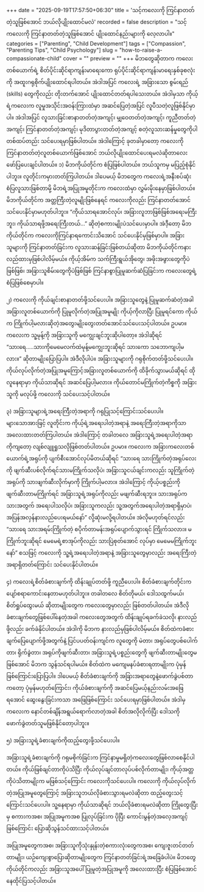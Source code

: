 +++
date = "2025-09-19T17:57:50+06:30"
title = 'သင့်ကလေးကို ကြင်နာတတ်တဲ့သူဖြစ်အောင် ဘယ်လိုပျိုးထောင်မလဲ'
recorded = false
description = "သင့်ကလေးကို ကြင်နာတတ်တဲ့သူဖြစ်အောင် ပျိုးထောင်နည်းများကို လေ့လာပါ။"
categories = ["Parenting", "Child Development"]
tags = ["Compassion", "Parenting Tips", "Child Psychology"]
slug = "how-to-raise-a-compassionate-child"
cover = ""
preview = ""
+++
မိဘတွေဆိုတာက ကလေးတစ်ယောက်ရဲ့ စိတ်ပိုင်းဆိုင်ရာကျန်းမာရေးကော ရုပ်ပိုင်းဆိုင်ရာကျန်းမာရေးနှစ်ခုစလုံးကို အထူးဂရုစိုက်ပျိုးထောင်ရပါတယ်။ အဲဒါအပြင် ကလေးရဲ့ အခြားသော စွမ်းရည် (skills) တွေကိုလည်း တိုးတက်အောင် ပျိုးထောင်တတ်ရပါသေးတယ်။ အဲဒါမှသာ ကိုယ့်ရဲ့ကလေးက လူမှုအသိုင်းအဝန်းကြားထဲမှာ အဆင်ပြေတဲ့အပြင် လူပီသတဲ့လူဖြစ်နိုင်မှာပါ။ အဲဒါအပြင် လူသားခြင်းစာနာတတ်တဲ့အကျင့်၊ မျှဝေတတ်တဲ့အကျင့်၊ ကူညီတတ်တဲ့အကျင့်၊ ကြင်နာတတ်တဲ့အကျင့်၊ မုဒိတာပွားတတ်တဲ့အကျင့် စတဲ့လူသားဆန်မှုတွေကိုပါ တစ်ထပ်တည်း သင်ပေးရမှာဖြစ်ပါတယ်။
အဲဒါကြောင့် ခုတခါမှာတော့ ကလေးကို ကြင်နာတတ်တဲ့လူတစ်ယောက်ဖြစ်အောင် ဘယ်လိုပျိုးထောင်ပေးရမလဲဆိုတာလေး ဖော်ပြပေးချင်ပါတယ်။
၁) မိဘကိုယ်တိုင်က စံပြဖြစ်ပါတယ်။
ဘယ်သူကမှ မပြည့်စုံနိုင်ပါဘူး။ လူတိုင်းကမှားတတ်ကြပါတယ်။ ဒါပေမယ့် မိဘတွေက ကလေးရဲ့အနီးစပ်ဆုံး စံပြလူသားဖြစ်တာမို့ မိဘရဲ့အပြုအမူတိုင်းက ကလေးထံမှာ လွှမ်းမိုးနေမှာဖြစ်ပါတယ်။ မိဘကိုယ်တိုင်က အတ္တကြီးတဲ့လူမျိုးဖြစ်နေရင် ကလေးကိုလည်း ကြင်နာတတ်အောင်သင်ပေးနိုင်မှာမဟုတ်ပါဘူး။ “ကိုယ်သာရအောင်လုပ်၊ အခြားလူဘာဖြစ်ဖြစ်အရေးမကြီးဘူး၊ ကိုယ်သာရဖို့အရေးကြီးတယ်…” ဆိုတဲ့စကားမျိုးပဲသင်ပေးမှာပါ။ အဲဒီ့တော့ မိဘကိုယ်တိုင်က ကလေးကိုကြင်နာရကောင်းသိအောင် သင်ပေးနိုင်မှဖြစ်မှာပါ။ အခြားသူများကို ကြင်နာတတ်ခြင်းက လူသားဆန်ခြင်းဖြစ်တယ်ဆိုတာ မိဘကိုယ်တိုင်ကနားလည်ထားမှဖြစ်ပါလိမ့်မယ်။ ကိုယ့်အိမ်က သက်ကြီးရွယ်အိုတွေ၊ အဖိုးအဖွားတွေကိုပဲဖြစ်ဖြစ်၊ အခြားသူစိမ်းတွေကိုပဲဖြစ်ဖြစ် ကြင်နာစွာပြုမူဆက်ဆံပြခြင်းက ကလေးတွေရဲ့စံပြဖြစ်စေမှာပါ။

၂) ကလေးကို ကိုယ်ချင်းစာနာတတ်ဖို့သင်ပေးပါ။
အခြားသူတွေနဲ့ ပြုမူဆက်ဆံတဲ့အခါ အခြားလူတစ်ယောက်ကို ပြုမူလိုက်တဲ့အပြုအမူမျိုး ကိုယ့်ကိုလာပြီး ပြုမူရင်ကော ကိုယ်က ကြိုက်ပါ့မလားဆိုတဲ့အတွေးမျိုးတွေးတတ်အောင်သင်ပေးသင့်ပါတယ်။ ဥပမာ။ ကလေးက သူ့မုန့်ကို အခြားသူကို မကျွေးချင်ဘူးဆိုပါတော့။ အဲဒါဆိုရင် “သားရေ…..သားကိုမေမေလက်ထဲမုန့်မကျွေးဘူးဆိုရင် သားကော သဘောကျပါ့မလား။” ဆိုတာမျိုးပြောပြပါ။ အဲဒီလိုပါပဲ။ အခြားသူများကို ဂရုစိုက်တတ်ဖို့သင်ပေးပါ။ ကိုယ်လုပ်လိုက်တဲ့အပြုအမူကြောင့်အခြားလူတစ်ယောက်ကို ထိခိုက်သွားမယ်ဆိုရင် ထိုလူနေရာမှာ ကိုယ်သာဆိုရင် အဆင်ပြေပါ့မလား။ ကိုယ်တောင်မကြိုက်တဲ့ကိစ္စကို အခြားသူကို မလုပ်ဖို့ ကလေးကို သင်ပေးသင့်ပါတယ်။

၃) အခြားသူများရဲ့အရေးကြီးတဲ့အရာကို ဂရုပြုသင့်ကြောင်းသင်ပေးပါ။
များသောအားဖြင့် လူတိုင်းက ကိုယ့်ရဲ့အရေးပါတဲ့အရာနဲ့ အရေးကြီးတဲ့အရာကိုသာ အလေးထားတတ်ကြပါတယ်။ အဲဒါကြောင့် တခါတလေ အခြားသူရဲ့အရေးပါတဲ့အရာကိုကျတော့ လျစ်လျူရှုသလိုဖြစ်တတ်ပါတယ်။ ဥပမာ။ ကလေးက အခြားကလေးတစ်ယောက်ရဲ့အရုပ်ကို ပျက်စီးအောင်လုပ်မိတယ်ဆိုရင် “သားရေ သားကြိုက်တဲ့အရုပ်လေးကို ဖျက်ဆီးပစ်လိုက်ရင်သားမကြိုက်သလိုပဲ၊ အခြားသူငယ်ချင်းကလည်း သူကြိုက်တဲ့အရုပ်ကို သားဖျက်ဆီးလိုက်မှာကို ကြိုက်ပါ့မလား။ အဲဒါကြောင့် ကိုယ့်ပစ္စည်းကို ဖျက်ဆီးတာမကြိုက်ရင် အခြားသူရဲ့အရုပ်ကိုလည်း မဖျက်ဆီးရဘူး။ သားအရုပ်က သားအတွက် အရေးပါသလိုပဲ၊ အခြားသူကလည်း သူ့အတွက်အရေးပါတဲ့အရာရှိမှာပဲ၊ အပြန်အလှန်နားလည်ပေးရမယ်နော်” လို့ဆုံးမလို့ရပါတယ်။ အဲလိုမဟုတ်ရင်လည်း “သားရေ သားအရမ်းကြိုက်တဲ့ စပိုက်တာမန်းအရုပ်ပျောက်သွားရင် ကြိုက်သလား။ မကြိုက်ဘူးဆိုရင် မေမေရဲ့စာအုပ်ကိုလည်း သားပြဲစုတ်အောင် လုပ်မှာ မေမေမကြိုက်ဘူးနော်” စသဖြင့် ကလေးကို သူ့ရဲ့အရေးပါတဲ့အရာနဲ့ အခြားသူတွေမှာလည်း အရေးကြီးတဲ့အရာရှိတတ်ကြောင်း သင်ပေးနိုင်ပါတယ်။

၄) ကလေးရဲ့စိတ်ခံစားချက်ကို ထိန်းချုပ်တတ်ဖို့ ကူညီပေးပါ။
စိတ်ခံစားချက်တိုင်းက ပျော်စရာကောင်းနေတာမဟုတ်ပါဘူး။ တခါတလေ စိတ်တိုမယ်၊ ဒေါသထွက်မယ်၊ စိတ်ရှုပ်ထွေးမယ် ဆိုတာမျိုးတွေက ကလေးတွေမှာလည်း ဖြစ်တတ်ပါတယ်။ အဲဒီလိုခံစားချက်တွေဖြစ်ပေါ်နေတဲ့အခါ ကလေးတွေအတွက် ထိန်းချုပ်ရခက်ခဲသလို၊ နားလည်ဖို့လည်း ခက်ခဲနိုင်ပါတယ်။ အဲဒါကို မိဘက နားလည်မှဖြစ်ပါလိမ့်မယ်။ စိတ်ထဲကခံစားချက်ပြေပျောက်ဖို့အတွက်နဲ့ ပြင်ပပတ်ဝန်းကျင်က လူတွေကို မဲတာ၊ အရုပ်တွေပစ်ပေါက်တာ၊ ရိုက်ခွဲတာ၊ အရုပ်ကိုဖျက်ဆီးတာ၊ အခြားသူရဲ့ပစ္စည်းတွေကို ဖျက်ဆီးတာမျိုးတွေမဖြစ်အောင် မိဘက သွန်သင်ရပါမယ်။ စိတ်ထဲက မကျေမနပ်ခံစားရတာမျိုးက ပုံမှန်ဖြစ်ကြောင်းပြောပြပါ။ ဒါပေမယ့် စိတ်ခံစားချက်ကို အခြားအရာတွေနဲ့ဖောက်ခွဲပစ်တာကတော့ ပုံမှန်မဟုတ်ကြောင်း၊ ကိုယ်ခံစားချက်ကို အဆင်ပြေမယ့်နည်းလမ်းအဖြေရအောင် ဆွေးနွေးခြင်းကသာ အဖြေဖြစ်ကြောင်း သင်ပေးရမှာဖြစ်ပါတယ်။ အဲဒါမှ ကလေးက နောင်တစ်ချိန်အရွယ်ရောက်လာတဲ့အခါ စိတ်အလိုလိုက်ပြီး ဒေါသကိုဖောက်ခွဲတတ်သူမဖြစ်နိုင်တော့ပါဘူး။

၅) အခြားသူရဲ့ခံစားချက်ကိုထည့်တွေးဖို့သင်ပေးပါ။

အခြားသူရဲ့ခံစားချက်ကို ဂရုမစိုက်ခြင်းက ကြင်နာမှုမရှိတဲ့ကလေးတွေဖြစ်လာစေနိုင်ပါတယ်။ ကိုယ်ဖြစ်ချင်တာကိုပဲသိပြီး ကိုယ်လုပ်ချင်တာလုပ်ပစ်လိုက်တာမျိုး၊ ကိုယ့်အတ္တကိုပဲသိတာမျိုးက မဖြစ်သင့်ကြောင်း ကလေးကိုသင်ပေးပါ။ ကလေးကို ကိုယ်လုပ်လိုက်တဲ့အပြုအမူတွေကြောင့် အခြားသူဘယ်လိုခံစားသွားရမလဲဆိုတာ ထည့်တွေးသင့်ကြောင်းသင်ပေးပါ။ သူ့နေရာမှာ ကိုယ်သာဆိုရင် ဘယ်လိုခံစားရမလဲဆိုတာ ကြိုတွေးပြီးမှ စကားကအစ၊ အပြုအမူကအစ ပြုလုပ်ခြင်းက ပိုပြီး ကောင်းမွန်တဲ့အလေ့အကျင့်ဖြစ်ကြောင်း ပြောဆိုသွန်သင်ထားသင့်ပါတယ်။

အပြုအမူတွေကအစ၊ အခြားသူကိုသုံးနှုန်းတဲ့စကားလုံးတွေကအစ၊ ကျေးဇူးတင်တတ်တာမျိုး၊ ယဉ်ကျေးစွာပြောဆိုတာမျိုးတွေက ကြင်နာတတ်ခြင်းရဲ့အခြေခံပါပဲ။ မိဘတွေကိုယ်တိုင်ကလည်း အခြားသူအပေါ်ပြုမူတဲ့အပြုအမူကို အလေးထားပြီး စံပြဖြစ်အောင်နေထိုင်ပြသင့်ပါတယ်။ 